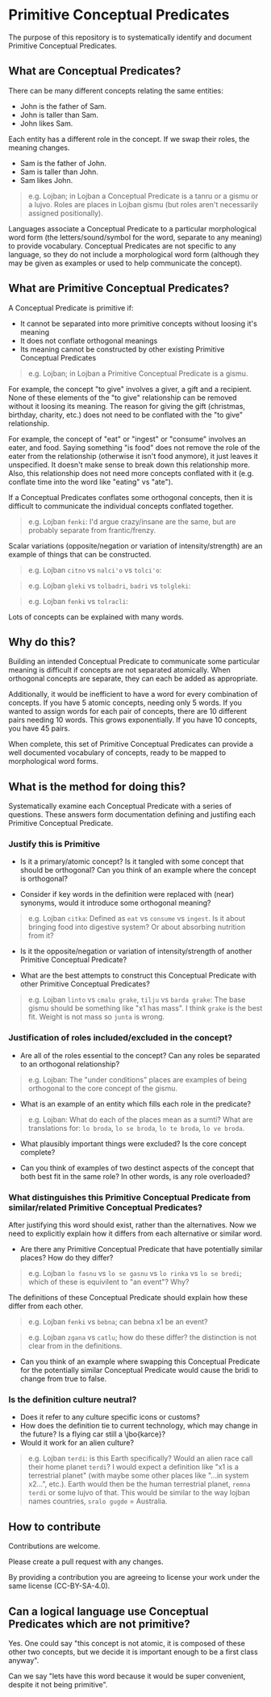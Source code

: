 # Primitive Conceptual Predicates

The purpose of this repository is to systematically identify and document Primitive Conceptual Predicates.

## What are Conceptual Predicates?

There can be many different concepts relating the same entities:
- John is the father of Sam.
- John is taller than Sam.
- John likes Sam.

Each entity has a different role in the concept. If we swap their roles, the meaning changes.
- Sam is the father of John.
- Sam is taller than John.
- Sam likes John.

> e.g. Lojban; in Lojban a Conceptual Predicate is a tanru or a gismu or a lujvo. Roles are places in Lojban gismu (but roles aren't necessarily assigned positionally).

Languages associate a Conceptual Predicate to a particular morphological word form (the letters/sound/symbol for the word, separate to any meaning) to provide vocabulary. Conceptual Predicates are not specific to any language, so they do not include a morphological word form (although they may be given as examples or used to help communicate the concept).


## What are Primitive Conceptual Predicates?

A Conceptual Predicate is primitive if:
- It cannot be separated into more primitive concepts without loosing it's meaning
- It does not conflate orthogonal meanings
- Its meaning cannot be constructed by other existing Primitive Conceptual Predicates

> e.g. Lojban; in Lojban a Primitive Conceptual Predicate is a gismu.

For example, the concept "to give" involves a giver, a gift and a recipient. None of these elements of the "to give" relationship can be removed without it loosing its meaning. The reason for giving the gift (christmas, birthday, charity, etc.) does not need to be conflated with the "to give" relationship.

For example, the concept of "eat" or "ingest" or "consume" involves an eater, and food. Saying something "is food" does not remove the role of the eater from the relationship (otherwise it isn't food anymore), it just leaves it unspecified. It doesn't make sense to break down this relationship more. Also, this relationship does not need more concepts conflated with it (e.g. conflate time into the word like "eating" vs "ate").

If a Conceptual Predicates conflates some orthogonal concepts, then it is difficult to communicate the individual concepts conflated together.

> e.g. Lojban `fenki`: I'd argue crazy/insane are the same, but are probably separate from frantic/frenzy.

Scalar variations (opposite/negation or variation of intensity/strength) are an example of things that can be constructed.

> e.g. Lojban `citno` vs `nalci'o` vs `tolci'o`:

> e.g. Lojban `gleki` vs `tolbadri`, `badri` vs `tolgleki`:

> e.g. Lojban `fenki` vs `tolracli`:

Lots of concepts can be explained with many words.

## Why do this?

Building an intended Conceptual Predicate to communicate some particular meaning is difficult if concepts are not separated atomically. When orthogonal concepts are separate, they can each be added as appropriate.

Additionally, it would be inefficient to have a word for every combination of concepts.
If you have 5 atomic concepts, needing only 5 words. If you wanted to assign words for each pair of concepts, there are 10 different pairs needing 10 words.
This grows exponentially. If you have 10 concepts, you have 45 pairs.

When complete, this set of Primitive Conceptual Predicates can provide a well documented vocabulary of concepts, ready to be mapped to morphological word forms.

## What is the method for doing this?

Systematically examine each Conceptual Predicate with a series of questions.
These answers form documentation defining and justifing each Primitive Conceptual Predicate.

### Justify this is Primitive

- Is it a primary/atomic concept? Is it tangled with some concept that should be orthogonal? Can you think of an example where the concept is orthogonal?

- Consider if key words in the definition were replaced with (near) synonyms, would it introduce some orthogonal meaning?

> e.g. Lojban `citka`: Defined as `eat` vs `consume` vs `ingest`. Is it about bringing food into digestive system? Or about absorbing nutrition from it?

- Is it the opposite/negation or variation of intensity/strength of another Primitive Conceptual Predicate?

- What are the best attempts to construct this Conceptual Predicate with other Primitive Conceptual Predicates?

> e.g. Lojban `linto` vs `cmalu grake`, `tilju` vs `barda grake`:
> The base gismu should be something like "x1 has mass". I think `grake` is the best fit. Weight is not mass so `junta` is wrong.

### Justification of roles included/excluded in the concept?

- Are all of the roles essential to the concept? Can any roles be separated to an orthogonal relationship?

> e.g. Lojban: The "under conditions" places are examples of being orthogonal to the core concept of the gismu.

- What is an example of an entity which fills each role in the predicate?

> e.g. Lojban: What do each of the places mean as a sumti? What are translations for: `lo broda`, `lo se broda`, `lo te broda`, `lo ve broda`.

- What plausibly important things were excluded? Is the core concept complete?

- Can you think of examples of two destinct aspects of the concept that both best fit in the same role? In other words, is any role overloaded?


### What distinguishes this Primitive Conceptual Predicate from similar/related Primitive Conceptual Predicates?

After justifying this word should exist, rather than the alternatives.
Now we need to explicitly explain how it differs from each alternative or similar word.

- Are there any Primitive Conceptual Predicate that have potentially similar places? How do they differ?

> e.g. Lojban `lo fasnu` vs `lo se gasnu` vs `lo rinka` vs `lo se bredi`;
which of these is equivilent to "an event"? Why?

The definitions of these Conceptual Predicate should explain how these differ from each other.

> e.g. Lojban `fenki` vs `bebna`; can bebna x1 be an event?

> e.g. Lojban `zgana` vs `catlu`; how do these differ? the distinction is not clear from in the definitions.

- Can you think of an example where swapping this Conceptual Predicate for the potentially similar Conceptual Predicate would cause the bridi to change from true to false.

### Is the definition culture neutral?

- Does it refer to any culture specific icons or customs?
- How does the definition tie to current technology, which may change in the future? Is a flying car still a \jbo{karce}?
- Would it work for an alien culture?

> e.g. Lojban `terdi`: is this Earth specifically? Would an alien race call their home planet `terdi`?
> I would expect a definition like "x1 is a terrestrial planet" (with maybe some other places like "...in system x2...", etc.).
> Earth would then be the human terrestrial planet, `remna terdi` or some lujvo of that.
> This would be similar to the way lojban names countries, `sralo gugde` = Australia.

## How to contribute

Contributions are welcome.

Please create a pull request with any changes.

By providing a contribution you are agreeing to license your work under the same license (CC-BY-SA-4.0).

## Can a logical language use Conceptual Predicates which are not primitive?

Yes. One could say "this concept is not atomic, it is composed of these other two concepts, but we decide it is important enough to be a first class anyway".

Can we say "lets have this word because it would be super convenient, despite it not being primitive".


